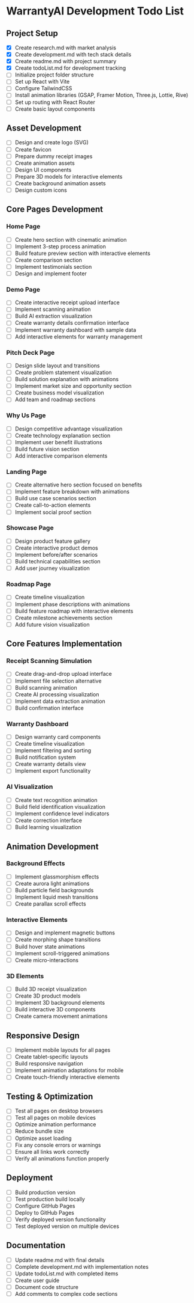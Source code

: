 # WarrantyAI Development Todo List

## Project Setup
- [x] Create research.md with market analysis
- [x] Create development.md with tech stack details
- [x] Create readme.md with project summary
- [x] Create todoList.md for development tracking
- [ ] Initialize project folder structure
- [ ] Set up React with Vite
- [ ] Configure TailwindCSS
- [ ] Install animation libraries (GSAP, Framer Motion, Three.js, Lottie, Rive)
- [ ] Set up routing with React Router
- [ ] Create basic layout components

## Asset Development
- [ ] Design and create logo (SVG)
- [ ] Create favicon
- [ ] Prepare dummy receipt images
- [ ] Create animation assets
- [ ] Design UI components
- [ ] Prepare 3D models for interactive elements
- [ ] Create background animation assets
- [ ] Design custom icons

## Core Pages Development

### Home Page
- [ ] Create hero section with cinematic animation
- [ ] Implement 3-step process animation
- [ ] Build feature preview section with interactive elements
- [ ] Create comparison section
- [ ] Implement testimonials section
- [ ] Design and implement footer

### Demo Page
- [ ] Create interactive receipt upload interface
- [ ] Implement scanning animation
- [ ] Build AI extraction visualization
- [ ] Create warranty details confirmation interface
- [ ] Implement warranty dashboard with sample data
- [ ] Add interactive elements for warranty management

### Pitch Deck Page
- [ ] Design slide layout and transitions
- [ ] Create problem statement visualization
- [ ] Build solution explanation with animations
- [ ] Implement market size and opportunity section
- [ ] Create business model visualization
- [ ] Add team and roadmap sections

### Why Us Page
- [ ] Design competitive advantage visualization
- [ ] Create technology explanation section
- [ ] Implement user benefit illustrations
- [ ] Build future vision section
- [ ] Add interactive comparison elements

### Landing Page
- [ ] Create alternative hero section focused on benefits
- [ ] Implement feature breakdown with animations
- [ ] Build use case scenarios section
- [ ] Create call-to-action elements
- [ ] Implement social proof section

### Showcase Page
- [ ] Design product feature gallery
- [ ] Create interactive product demos
- [ ] Implement before/after scenarios
- [ ] Build technical capabilities section
- [ ] Add user journey visualization

### Roadmap Page
- [ ] Create timeline visualization
- [ ] Implement phase descriptions with animations
- [ ] Build feature roadmap with interactive elements
- [ ] Create milestone achievements section
- [ ] Add future vision visualization

## Core Features Implementation

### Receipt Scanning Simulation
- [ ] Create drag-and-drop upload interface
- [ ] Implement file selection alternative
- [ ] Build scanning animation
- [ ] Create AI processing visualization
- [ ] Implement data extraction animation
- [ ] Build confirmation interface

### Warranty Dashboard
- [ ] Design warranty card components
- [ ] Create timeline visualization
- [ ] Implement filtering and sorting
- [ ] Build notification system
- [ ] Create warranty details view
- [ ] Implement export functionality

### AI Visualization
- [ ] Create text recognition animation
- [ ] Build field identification visualization
- [ ] Implement confidence level indicators
- [ ] Create correction interface
- [ ] Build learning visualization

## Animation Development

### Background Effects
- [ ] Implement glassmorphism effects
- [ ] Create aurora light animations
- [ ] Build particle field backgrounds
- [ ] Implement liquid mesh transitions
- [ ] Create parallax scroll effects

### Interactive Elements
- [ ] Design and implement magnetic buttons
- [ ] Create morphing shape transitions
- [ ] Build hover state animations
- [ ] Implement scroll-triggered animations
- [ ] Create micro-interactions

### 3D Elements
- [ ] Build 3D receipt visualization
- [ ] Create 3D product models
- [ ] Implement 3D background elements
- [ ] Build interactive 3D components
- [ ] Create camera movement animations

## Responsive Design
- [ ] Implement mobile layouts for all pages
- [ ] Create tablet-specific layouts
- [ ] Build responsive navigation
- [ ] Implement animation adaptations for mobile
- [ ] Create touch-friendly interactive elements

## Testing & Optimization
- [ ] Test all pages on desktop browsers
- [ ] Test all pages on mobile devices
- [ ] Optimize animation performance
- [ ] Reduce bundle size
- [ ] Optimize asset loading
- [ ] Fix any console errors or warnings
- [ ] Ensure all links work correctly
- [ ] Verify all animations function properly

## Deployment
- [ ] Build production version
- [ ] Test production build locally
- [ ] Configure GitHub Pages
- [ ] Deploy to GitHub Pages
- [ ] Verify deployed version functionality
- [ ] Test deployed version on multiple devices

## Documentation
- [ ] Update readme.md with final details
- [ ] Complete development.md with implementation notes
- [ ] Update todoList.md with completed items
- [ ] Create user guide
- [ ] Document code structure
- [ ] Add comments to complex code sections
